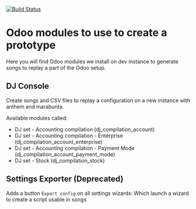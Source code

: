 [![Build Status](https://travis-ci.org/camptocamp/odoo-dj.svg?branch=11.0)](https://travis-ci.org/camptocamp/odoo-dj)

Odoo modules to use to create a prototype
=========================================

Here you will find Odoo modules we install on dev instance
to generate songs to replay a part of the Odoo setup.

DJ Console
----------

Create songs and CSV files to replay a configuration on a new instance with anthem and marabunta.

Available modules called:

- DJ set - Accounting compilation (dj_compilation_account)
- DJ set - Accounting compilation - Enterprise (dj_compilation_account_enterprise)
- DJ set - Accounting compilation - Payment Mode (dj_compilation_account_payment_mode)
- DJ set - Stock (dj_compilation_stock)


Settings Exporter (Deprecated)
------------------------------

Adds a button `Export config` on all settings wizards:
Which launch a wizard to create a script usable in songs
